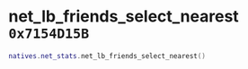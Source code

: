 # net_lb_friends_select_nearest `0x7154D15B`

```lua
natives.net_stats.net_lb_friends_select_nearest()
```